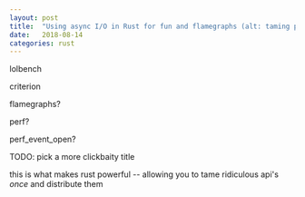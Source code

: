 ```yaml
---
layout: post
title:  "Using async I/O in Rust for fun and flamegraphs (alt: taming perf_event_open with tokio)"
date:   2018-08-14
categories: rust
---
```


lolbench

criterion

flamegraphs?

perf?

perf_event_open?

TODO: pick a more clickbaity title

this is what makes rust powerful -- allowing you to tame ridiculous api's *once* and distribute them
